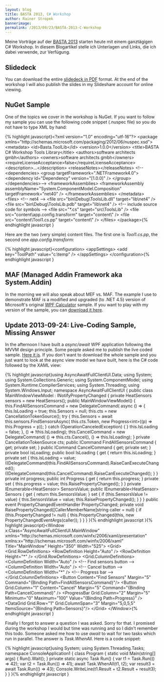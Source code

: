 ```yaml
---
layout: blog
title: BASTA 2013, C# Workshop
author: Rainer Stropek
bannerimage: 
permalink: /2013/09/23/BASTA-2013-C-Workshop
---
```


<p xmlns="http://www.w3.org/1999/xhtml">Meine Vorträge auf der <a href="http://www.basta.net" target="_blank">BASTA 2013</a> starten heute mit einem ganztägigen C# Workshop. In diesem Blogartikel stelle ich Unterlagen und Links, die ich dabei verwende, zur Verfügung.</p><h2 xmlns="http://www.w3.org/1999/xhtml">Slidedeck</h2><p xmlns="http://www.w3.org/1999/xhtml">You can download the entire <a href="{{site.baseurl}}/images/blog/2013/09/BASTA 2013 - CSharp Workshop.pdf" target="_blank">slidedeck in PDF</a> format. At the end of the workshop I will also publish the slides in my Slideshare account for online viewing.</p><h2 xmlns="http://www.w3.org/1999/xhtml">NuGet Sample</h2><p xmlns="http://www.w3.org/1999/xhtml">One of the topics we cover in the workshop is NuGet. If you want to follow my sample you can use the following code snippet (.nuspec file) so you do not have to type XML by hand:</p>{% highlight javascript}&lt;?xml version=&quot;1.0&quot; encoding=&quot;utf-16&quot;?&gt;&#xA;&lt;package xmlns=&quot;http://schemas.microsoft.com/packaging/2012/06/nuspec.xsd&quot;&gt;&#xA;    &lt;metadata&gt;&#xA;        &lt;id&gt;Basta.ToolLib&lt;/id&gt;&#xA;        &lt;version&gt;1.0.0&lt;/version&gt;&#xA;        &lt;title&gt;BASTA C# Workshop Tools Library&lt;/title&gt;&#xA;        &lt;authors&gt;software architects gmbh&lt;/authors&gt;&#xA;        &lt;owners&gt;software architects gmbh&lt;/owners&gt;&#xA;        &lt;requireLicenseAcceptance&gt;false&lt;/requireLicenseAcceptance&gt;&#xA;        &lt;description&gt;...&lt;/description&gt;&#xA;        &lt;releaseNotes&gt;&lt;/releaseNotes&gt;&#xA;        &lt;!--&lt;dependencies&gt;&#xA;            &lt;group targetFramework=&quot;.NETFramework4.0&quot;&gt;&#xA;                &lt;dependency id=&quot;Dependency&quot; version=&quot;[1.0.0]&quot; /&gt;&#xA;            &lt;/group&gt;&#xA;        &lt;/dependencies&gt;--&gt;&#xA;        &lt;frameworkAssemblies&gt;&#xA;            &lt;frameworkAssembly assemblyName=&quot;System.ComponentModel.Composition&quot; targetFramework=&quot;net40&quot; /&gt;&#xA;        &lt;/frameworkAssemblies&gt;&#xA;    &lt;/metadata&gt;&#xA;&#xA;    &lt;files&gt;&#xA;        &lt;!-- net4 --&gt;&#xA;        &lt;file src=&quot;bin\Debug\ToolsLib.dll&quot; target=&quot;lib\net4&quot; /&gt;&#xA;        &lt;file src=&quot;bin\Debug\ToolsLib.pdb&quot; target=&quot;lib\net4&quot; /&gt;&#xA;&#xA;        &lt;!-- include source code  for symbols --&gt;&#xA;        &lt;file src=&quot;*.cs&quot; target=&quot;src\ToolsLib&quot; /&gt;&#xA;&#xA;        &lt;file src=&quot;content\app.config.transform&quot; target=&quot;content\&quot; /&gt;&#xA;        &lt;file src=&quot;content\Tool1.cs.pp&quot; target=&quot;content\&quot; /&gt;&#xA;    &lt;/files&gt;&#xA;&lt;/package&gt;{% endhighlight javascript }<p xmlns="http://www.w3.org/1999/xhtml">Here are the two (very simple) content files. The first one is <em>Tool1.cs.pp</em>, the second one <em>app.config.transform</em>:</p><p xmlns="http://www.w3.org/1999/xhtml">
  <f:function name="Composite.Web.Html.SyntaxHighlighter" xmlns:f="http://www.composite.net/ns/function/1.0">
    <f:param name="SourceCode" value="//------------------------------------------------------------------------------------------------------------&#xA;// &lt;copyright file=&quot;Tool1.cs&quot; company=&quot;software architects gmbh&quot;&gt;&#xA;//     Copyright (c) software architects gmbh. All rights reserved.&#xA;// &lt;/copyright&gt;&#xA;//------------------------------------------------------------------------------------------------------------&#xA;&#xA;namespace $rootnamespace${body}#xA;{&#xA;    using ToolsLib;&#xA;&#xA;    public class Tool1 : Tool&#xA;    {&#xA;        public override void DoSomething()&#xA;        {&#xA;        }&#xA;    }&#xA;}" xmlns:f="http://www.composite.net/ns/function/1.0" />
    <f:param name="CodeType" value="c#" xmlns:f="http://www.composite.net/ns/function/1.0" />
  </f:function>
  {% highlight javascript}&lt;configuration&gt;&#xA;    &lt;appSettings&gt;&#xA;        &lt;add key=&quot;ToolPath&quot; value=&quot;c:\temp&quot; /&gt;&#xA;    &lt;/appSettings&gt;&#xA;&lt;/configuration&gt;{% endhighlight javascript }
</p><h2 xmlns="http://www.w3.org/1999/xhtml">MAF (Managed Addin Framework aka System.Addin)</h2><p xmlns="http://www.w3.org/1999/xhtml">In the morning we will also speak about MEF vs. MAF. The example I use to demonstrate MAF is a modified and upgraded (to .NET 4.5) version of Microsoft's original <a href="http://clraddins.codeplex.com/wikipage?title=Samples&amp;referringTitle=Home" target="_blank">WPF Calculator</a> sample. If you want to play with my version of the sample, you can <a href="{{site.baseurl}}/images/blog/2013/09/WPF Calculator.zip" target="_blank">download it here</a>.</p><h2 xmlns="http://www.w3.org/1999/xhtml">Update 2013-09-24: Live-Coding Sample, Missing Answer</h2><p xmlns="http://www.w3.org/1999/xhtml">In the afternoon I have built a <em>async/await</em> WPF application following the MVVM design principle. Some people asked me to publish the live coded sample. <a href="{{site.baseurl}}/images/blog/2013/09/AsyncAwaitFullClientUI.zip" target="_blank">Here it is</a>. If you don't want to download the whole sample and you just want to look at the async view model we have built, here is the C# code followed by the XAML view:</p>{% highlight javascript}using AsyncAwaitFullClientUI.Data;&#xA;using System;&#xA;using System.Collections.Generic;&#xA;using System.ComponentModel;&#xA;using System.Runtime.CompilerServices;&#xA;using System.Threading;&#xA;using System.Windows.Input;&#xA;&#xA;namespace AsyncAwaitFullClientUI&#xA;{&#xA;&#x9;public class MainWindowViewModel : INotifyPropertyChanged&#xA;&#x9;{&#xA;&#x9;&#x9;private HeatSensors sensors = new HeatSensors();&#xA;&#xA;&#x9;&#x9;public MainWindowViewModel()&#xA;&#x9;&#x9;{&#xA;&#x9;&#x9;&#x9;this.FindAllSensorsCommand = new DelegateCommand(&#xA;&#x9;&#x9;&#x9;&#x9;async () =&gt;&#xA;&#x9;&#x9;&#x9;&#x9;{&#xA;&#x9;&#x9;&#x9;&#x9;&#x9;this.IsLoading = true;&#xA;&#x9;&#x9;&#x9;&#x9;&#x9;this.Sensors = null;&#xA;&#x9;&#x9;&#x9;&#x9;&#x9;this.cts = new CancellationTokenSource();&#xA;&#x9;&#x9;&#x9;&#x9;&#x9;try&#xA;&#x9;&#x9;&#x9;&#x9;&#x9;{&#xA;&#x9;&#x9;&#x9;&#x9;&#x9;&#x9;this.Sensors = await this.sensors.FindSensorsAsync(&#xA;&#x9;&#x9;&#x9;&#x9;&#x9;&#x9;&#x9;this.cts.Token,&#xA;&#x9;&#x9;&#x9;&#x9;&#x9;&#x9;&#x9;new Progress&lt;int&gt;((p) =&gt; this.Progress = p));&#xA;&#x9;&#x9;&#x9;&#x9;&#x9;}&#xA;&#x9;&#x9;&#x9;&#x9;&#x9;catch (OperationCanceledException)&#xA;&#x9;&#x9;&#x9;&#x9;&#x9;{&#xA;&#x9;&#x9;&#x9;&#x9;&#x9;}&#xA;&#xA;&#x9;&#x9;&#x9;&#x9;&#x9;this.IsLoading = false;&#xA;&#x9;&#x9;&#x9;&#x9;},&#xA;&#x9;&#x9;&#x9;&#x9;() =&gt; !this.IsLoading);&#xA;&#x9;&#x9;&#x9;this.CancelCommand = new DelegateCommand(&#xA;&#x9;&#x9;&#x9;&#x9;() =&gt; this.cts.Cancel(),&#xA;&#x9;&#x9;&#x9;&#x9;() =&gt; this.IsLoading);&#xA;&#xA;&#x9;&#x9;}&#xA;&#xA;&#x9;&#x9;private CancellationTokenSource cts;&#xA;&#xA;&#x9;&#x9;public ICommand FindAllSensorsCommand { get; private set; }&#xA;&#x9;&#x9;public ICommand CancelCommand { get; private set; }&#xA;&#xA;&#x9;&#x9;private bool isLoading;&#xA;&#x9;&#x9;public bool IsLoading &#xA;&#x9;&#x9;{&#xA;&#x9;&#x9;&#x9;get { return this.isLoading; }&#xA;&#x9;&#x9;&#x9;private set&#xA;&#x9;&#x9;&#x9;{&#xA;&#x9;&#x9;&#x9;&#x9;this.isLoading = value;&#xA;&#x9;&#x9;&#x9;&#x9;((DelegateCommand)this.FindAllSensorsCommand).RaiseCanExecuteChanged();&#xA;&#x9;&#x9;&#x9;&#x9;((DelegateCommand)this.CancelCommand).RaiseCanExecuteChanged();&#xA;&#x9;&#x9;&#x9;}&#xA;&#x9;&#x9;}&#xA;&#xA;&#x9;&#x9;private int progress;&#xA;&#x9;&#x9;public int Progress&#xA;&#x9;&#x9;{&#xA;&#x9;&#x9;&#x9;get { return this.progress; }&#xA;&#x9;&#x9;&#x9;private set&#xA;&#x9;&#x9;&#x9;{&#xA;&#x9;&#x9;&#x9;&#x9;this.progress = value;&#xA;&#x9;&#x9;&#x9;&#x9;this.RaisePropertyChanged();&#xA;&#x9;&#x9;&#x9;}&#xA;&#x9;&#x9;}&#xA;&#xA;&#x9;&#x9;private IEnumerable&lt;HeatSensor&gt; SensorsValue;&#xA;&#x9;&#x9;public IEnumerable&lt;HeatSensor&gt; Sensors&#xA;&#x9;&#x9;{&#xA;&#x9;&#x9;&#x9;get&#xA;&#x9;&#x9;&#x9;{&#xA;&#x9;&#x9;&#x9;&#x9;return this.SensorsValue;&#xA;&#x9;&#x9;&#x9;}&#xA;&#xA;&#x9;&#x9;&#x9;set&#xA;&#x9;&#x9;&#x9;{&#xA;&#x9;&#x9;&#x9;&#x9;if (this.SensorsValue != value)&#xA;&#x9;&#x9;&#x9;&#x9;{&#xA;&#x9;&#x9;&#x9;&#x9;&#x9;this.SensorsValue = value;&#xA;&#x9;&#x9;&#x9;&#x9;&#x9;this.RaisePropertyChanged();&#xA;&#x9;&#x9;&#x9;&#x9;}&#xA;&#x9;&#x9;&#x9;}&#xA;&#x9;&#x9;}&#xA;&#xA;&#x9;&#x9;public event PropertyChangedEventHandler PropertyChanged;&#xA;&#xA;&#x9;&#x9;private void RaisePropertyChanged([CallerMemberName]string caller = null)&#xA;&#x9;&#x9;{&#xA;&#x9;&#x9;&#x9;if (this.PropertyChanged != null)&#xA;&#x9;&#x9;&#x9;{&#xA;&#x9;&#x9;&#x9;&#x9;this.PropertyChanged(this, new PropertyChangedEventArgs(caller));&#xA;&#x9;&#x9;&#x9;}&#xA;&#x9;&#x9;}&#xA;&#x9;}&#xA;}{% endhighlight javascript }{% highlight javascript}&lt;Window x:Class=&quot;AsyncAwaitFullClientUI.MainWindow&quot;&#xA;        xmlns=&quot;http://schemas.microsoft.com/winfx/2006/xaml/presentation&quot;&#xA;        xmlns:x=&quot;http://schemas.microsoft.com/winfx/2006/xaml&quot;&#xA;        Title=&quot;MainWindow&quot; Height=&quot;350&quot; Width=&quot;525&quot;&gt;&#xA;    &lt;Grid&gt;&#xA;&#x9;&#x9;&lt;Grid.RowDefinitions&gt;&#xA;&#x9;&#x9;&#x9;&lt;RowDefinition Height=&quot;Auto&quot; /&gt;&#xA;&#x9;&#x9;&#x9;&lt;RowDefinition Height=&quot;*&quot; /&gt;&#xA;&#x9;&#x9;&lt;/Grid.RowDefinitions&gt;&#xA;&#x9;&#x9;&lt;Grid.ColumnDefinitions&gt;&#xA;&#x9;&#x9;&#x9;&lt;ColumnDefinition Width=&quot;Auto&quot; /&gt; &lt;!-- Find sensors button --&gt;&#xA;&#x9;&#x9;&#x9;&lt;ColumnDefinition Width=&quot;Auto&quot; /&gt; &lt;!-- Cancel button --&gt;&#xA;&#x9;&#x9;&#x9;&lt;ColumnDefinition Width=&quot;*&quot; /&gt;    &lt;!-- Progress bar --&gt;&#xA;&#x9;&#x9;&lt;/Grid.ColumnDefinitions&gt;&#xA;&#x9;&#x9;&#xA;&#x9;&#x9;&lt;Button Content=&quot;Find Sensors&quot; Margin=&quot;5&quot;&#xA;&#x9;&#x9;&#x9;&#x9;Command=&quot;{Binding Path=FindAllSensorsCommand}&quot;/&gt;&#xA;&#x9;&#x9;&lt;Button Grid.Column=&quot;1&quot; Content=&quot;Cancel&quot; Margin=&quot;5&quot;&#xA;&#x9;&#x9;&#x9;&#x9;Command=&quot;{Binding Path=CancelCommand}&quot; /&gt;&#xA;&#x9;&#x9;&lt;ProgressBar Grid.Column=&quot;2&quot; Margin=&quot;5&quot;&#xA;&#x9;&#x9;&#x9;&#x9;&#x9; Minimum=&quot;0&quot; Maximum=&quot;100&quot; Value=&quot;{Binding Path=Progress}&quot; /&gt;&#xA;&#x9;&#x9;&#xA;&#x9;&#x9;&lt;DataGrid Grid.Row=&quot;1&quot; Grid.ColumnSpan=&quot;3&quot; Margin=&quot;5,0,5,5&quot;&#xA;&#x9;&#x9;&#x9;&#x9;  ItemsSource=&quot;{Binding Path=Sensors}&quot;/&gt;&#xA;&#x9;&lt;/Grid&gt;&#xA;&lt;/Window&gt;{% endhighlight javascript }<p xmlns="http://www.w3.org/1999/xhtml">Finally I forgot to answer a question I was asked. Sorry for that. I promised during the workshop I would but time was running and so I didn't remember this todo. Someone asked me how to use <em>await</em> to wait for two tasks which run in parallel. The answer is <em>Task.WhenAll</em>. Here is a code snippet:</p>{% highlight javascript}using System;&#xA;using System.Threading.Tasks;&#xA;&#xA;namespace ConsoleApplication1&#xA;{&#xA;&#x9;class Program&#xA;&#x9;{&#xA;&#x9;&#x9;static void Main(string[] args)&#xA;&#x9;&#x9;{&#xA;&#x9;&#x9;&#x9;Run().Wait();&#xA;&#x9;&#x9;}&#xA;&#xA;&#x9;&#x9;private static async Task Run()&#xA;&#x9;&#x9;{&#xA;&#x9;&#x9;&#x9;var t1 = Task.Run(() =&gt; 42);&#xA;&#x9;&#x9;&#x9;var t2 = Task.Run(() =&gt; 41);&#xA;&#x9;&#x9;&#x9;await Task.WhenAll(t1, t2);&#xA;&#xA;&#x9;&#x9;&#x9;var result3 = await Task.Run(() =&gt; 43);&#xA;&#x9;&#x9;&#x9;Console.WriteLine(t1.Result + t2.Result + result3);&#xA;&#x9;&#x9;}&#xA;&#x9;}&#xA;}{% endhighlight javascript }